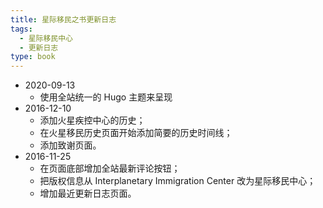 ```yaml
---
title: 星际移民之书更新日志
tags:
  - 星际移民中心
  - 更新日志
type: book
---
```


- 2020-09-13
  - 使用全站统一的 Hugo 主题来呈现
- 2016-12-10
  - 添加火星疾控中心的历史；
  - 在火星移民历史页面开始添加简要的历史时间线；
  - 添加致谢页面。
- 2016-11-25
  - 在页面底部增加全站最新评论按钮；
  - 把版权信息从 Interplanetary Immigration Center 改为星际移民中心；
  - 增加最近更新日志页面。
